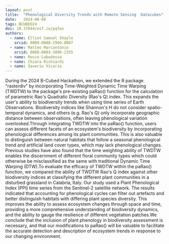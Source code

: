 ```yaml
---
layout: post
title:  "Phenological Diversity Trends with Remote Sensing  Datacubes"
date:   2024-06-08
tags: BCUBED24
doi: 10.37044/osf.io/pqfws
authors:
  - name: Elliot Samuel Shayle
    orcid: 0009-0008-2994-0887
  - name: Matteo Marcantonio
    orcid: 0000-0003-3896-2355
  - name: Rocco Labadessa
  - name: Chiara Richiardi
  - name: Saverio Vicario
---
```


During the 2024 B-Cubed Hackathon, we extended the R package "rasterdiv" by incorporating Time-Weighted Dynamic Time Warping (TWDTW) to the package's pre-existing paRao() function for the calculation of parametric Rao's Quadratic Diversity (Rao's Q) index. This expands the user's ability to biodiversity trends when using time series of Earth Observations. Biodiversity indices like Shannon's H do not consider spatio-temporal dynamics, and others (e.g. Rao's Q) only incorporate geographic distance between observations, often leaving phenological variation overlooked.Through integrating TWDTW into the paRao() function, users can assess different facets of an ecosystem's biodiversity by incorporating phenological differences among its plant communities. This is also valuable to distinguish between natural habitats that follow a seasonal phenological trend and artificial land cover types, which may lack phenological changes. Previous studies have also found that the time weighting ability of TWDTW enables the discernment of different floral community types which could otherwise be misclassified as the same with traditional Dynamic Time Warping (DTW).To evaluate the efficacy of TWDTW within the paRao() function, we compared the ability of TWDTW Rao's Q index against other biodiversity indices at classifying the different plant communities in a disturbed grassland in Calabria, Italy. Our study used a Plant Phenological Index (PPI) time series from the Sentinel-2 satellite network. The results indicated that accounting for phenological cycles can filter out artefacts and better distinguish habitats with differing plant species diversity. This improves the ability to assess ecosystem changes through space and time, providing a more comprehensive understanding of biodiversity dynamics, and the ability to gauge the resilience of different vegetation patches.We conclude that the inclusion of plant phenology in biodiversity assessment is necessary, and that our modifications to paRao() will be valuable to facilitate the accurate detection and description of ecosystem trends in response to our changing environment.


